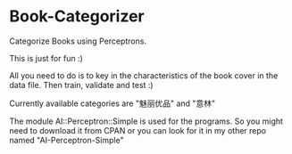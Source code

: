 # Book-Categorizer
Categorize Books using Perceptrons. 

This is just for fun :)

All you need to do is to key in the characteristics of the book cover in the data file. Then train, validate and test :)

Currently available categories are "魅丽优品" and "意林"

The module AI::Perceptron::Simple is used for the programs. So you might need to download it from CPAN or you can look for it in my other repo named "AI-Perceptron-Simple"
